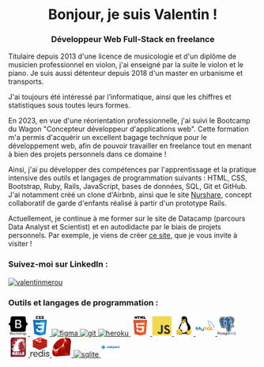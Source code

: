 <!--
**Valentin5402/Valentin5402** is a ✨ _special_ ✨ repository because its `README.md` (this file) appears on your GitHub profile.

Here are some ideas to get you started:

- 🔭 I’m currently working on ...
- 🌱 I’m currently learning ...
- 👯 I’m looking to collaborate on ...
- 🤔 I’m looking for help with ...
- 💬 Ask me about ...
- 📫 How to reach me: ...
- 😄 Pronouns: ...
- ⚡ Fun fact: ...
-->

<h1 align="center">Bonjour, je suis Valentin !</h1>
<h3 align="center">Développeur Web Full-Stack en freelance</h3>

<p align="left">Titulaire depuis 2013 d'une licence de musicologie et d'un diplôme de musicien professionnel en violon, j'ai enseigné par la suite le violon et le piano. Je suis aussi détenteur depuis 2018 d'un master en urbanisme et transports.</p>

<p align="left">J'ai toujours été intéressé par l’informatique, ainsi que les chiffres et statistiques sous toutes leurs formes.</p> 
  
<p align="left">En 2023, en vue d'une réorientation professionnelle, j'ai suivi le Bootcamp du Wagon "Concepteur développeur d'applications web". Cette formation m'a permis d'acquérir un excellent bagage technique pour le développement web, afin de pouvoir travailler en freelance tout en menant à bien des projets personnels dans ce domaine !</p>

<p align="left">Ainsi, j'ai pu développer des compétences par l'apprentissage et la pratique intensive des outils et langages de programmation suivants : HTML, CSS, Bootstrap, Ruby, Rails, JavaScript, bases de données, SQL, Git et GitHub. J'ai notamment créé un clone d'Airbnb, ainsi que le site <a href="http://www.nurshare.com/">Nurshare</a>, concept collaboratif de garde d'enfants réalisé à partir d'un prototype Rails.</p>

<p align="left">Actuellement, je continue à me former sur le site de Datacamp (parcours Data Analyst et Scientist) et en autodidacte par le biais de projets personnels. Par exemple, je viens de créer <a href="https://leroidelamagouille.fr/">ce site</a>, que je vous invite à visiter !</p> 

<h3 align="left">Suivez-moi sur LinkedIn :</h3>
<p align="left">
<a href="https://linkedin.com/in/valentinmerou" target="blank"><img align="center" src="https://raw.githubusercontent.com/rahuldkjain/github-profile-readme-generator/master/src/images/icons/Social/linked-in-alt.svg" alt="valentinmerou" height="30" width="40" /></a>
</p>

<h3 align="left">Outils et langages de programmation :</h3>
<p align="left"> <a href="https://getbootstrap.com" target="_blank" rel="noreferrer"> <img src="https://raw.githubusercontent.com/devicons/devicon/master/icons/bootstrap/bootstrap-plain-wordmark.svg" alt="bootstrap" width="40" height="40"/> </a> <a href="https://www.w3schools.com/css/" target="_blank" rel="noreferrer"> <img src="https://raw.githubusercontent.com/devicons/devicon/master/icons/css3/css3-original-wordmark.svg" alt="css3" width="40" height="40"/> </a> <a href="https://www.figma.com/" target="_blank" rel="noreferrer"> <img src="https://www.vectorlogo.zone/logos/figma/figma-icon.svg" alt="figma" width="40" height="40"/> </a> <a href="https://git-scm.com/" target="_blank" rel="noreferrer"> <img src="https://www.vectorlogo.zone/logos/git-scm/git-scm-icon.svg" alt="git" width="40" height="40"/> </a> <a href="https://heroku.com" target="_blank" rel="noreferrer"> <img src="https://www.vectorlogo.zone/logos/heroku/heroku-icon.svg" alt="heroku" width="40" height="40"/> </a> <a href="https://www.w3.org/html/" target="_blank" rel="noreferrer"> <img src="https://raw.githubusercontent.com/devicons/devicon/master/icons/html5/html5-original-wordmark.svg" alt="html5" width="40" height="40"/> </a> <a href="https://developer.mozilla.org/en-US/docs/Web/JavaScript" target="_blank" rel="noreferrer"> <img src="https://raw.githubusercontent.com/devicons/devicon/master/icons/javascript/javascript-original.svg" alt="javascript" width="40" height="40"/> </a> <a href="https://www.linux.org/" target="_blank" rel="noreferrer"> <img src="https://raw.githubusercontent.com/devicons/devicon/master/icons/linux/linux-original.svg" alt="linux" width="40" height="40"/> </a> <a href="https://www.mysql.com/" target="_blank" rel="noreferrer"> <img src="https://raw.githubusercontent.com/devicons/devicon/master/icons/mysql/mysql-original-wordmark.svg" alt="mysql" width="40" height="40"/> </a> <a href="https://www.postgresql.org" target="_blank" rel="noreferrer"> <img src="https://raw.githubusercontent.com/devicons/devicon/master/icons/postgresql/postgresql-original-wordmark.svg" alt="postgresql" width="40" height="40"/> </a> <a href="https://rubyonrails.org" target="_blank" rel="noreferrer"> <img src="https://raw.githubusercontent.com/devicons/devicon/master/icons/rails/rails-original-wordmark.svg" alt="rails" width="40" height="40"/> </a> <a href="https://redis.io" target="_blank" rel="noreferrer"> <img src="https://raw.githubusercontent.com/devicons/devicon/master/icons/redis/redis-original-wordmark.svg" alt="redis" width="40" height="40"/> </a> <a href="https://www.ruby-lang.org/en/" target="_blank" rel="noreferrer"> <img src="https://raw.githubusercontent.com/devicons/devicon/master/icons/ruby/ruby-original.svg" alt="ruby" width="40" height="40"/> </a> <a href="https://www.sqlite.org/" target="_blank" rel="noreferrer"> <img src="https://www.vectorlogo.zone/logos/sqlite/sqlite-icon.svg" alt="sqlite" width="40" height="40"/> </a> <a href="https://webpack.js.org" target="_blank" rel="noreferrer"> <img src="https://raw.githubusercontent.com/devicons/devicon/d00d0969292a6569d45b06d3f350f463a0107b0d/icons/webpack/webpack-original-wordmark.svg" alt="webpack" width="40" height="40"/> </a> </p>
